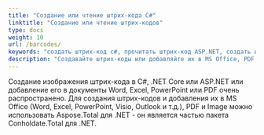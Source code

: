 ```yaml
---
title: "Создание или чтение штрих-кода C#"
linktitle: "Создание или чтение штрих-кодов"
type: docs
weight: 10
url: /barcodes/
keywords: "создать штрих-код c#, прочитать штрих-код ASP.NET, создать или прочитать штрих-код C#, прочитать штрих-код из слова pdf c#, добавить штрих-код в слово pdf .net"
description: "Создавайте штрих-коды или добавляйте их в MS Office, PDF и некоторые другие форматы файлов в C# .NET."
---
```


Создание изображения штрих-кода в C#, .NET Core или ASP.NET или добавление его в документы Word, Excel, PowerPoint или PDF очень распространено. Для создания штрих-кодов и добавления их в MS Office (Word, Excel, PowerPoint, Visio, Outlook и т.д.), PDF и Image можно использовать Aspose.Total для .NET - он является частью пакета Conholdate.Total для .NET.

